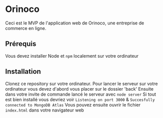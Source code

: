 # Orinoco #

Ceci est le MVP de l'application web de Orinoco, une entreprise de commerce en ligne.

## Prérequis ##

Vous devez installer Node et `npm` localement sur votre ordinateur

## Installation ##

Clonez ce repository sur votre ordinateur.
Pour lancer le serveur sur votre ordinateur vous devez d'abord vous placer sur le dossier 'back'
Ensuite dans votre invite de commande lancé le serveur avec `node server`
Si tout est bien installé vous devriez voir `Listening on port 3000` & `Succesfully connected to MongoDB Atlas`
Vous pouvez ensuite ouvrir le fichier `index.html` dans votre navigateur web
